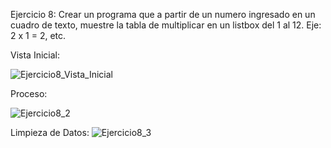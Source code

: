 Ejercicio 8: Crear un programa que a partir de un numero ingresado en un cuadro de
texto, muestre la tabla de multiplicar en un listbox del 1 al 12. Eje: 2 x 1 = 2, etc.


Vista Inicial:

![Ejercicio8_Vista_Inicial](https://github.com/Lenny-noel-de-leon-reyes/Ejercicio8_tabla_multiplicar/assets/158470011/01fa198a-4d16-4c28-b41e-b0c5d5c515e3)

Proceso:

![Ejercicio8_2](https://github.com/Lenny-noel-de-leon-reyes/Ejercicio8_tabla_multiplicar/assets/158470011/ed6b0534-b3fa-40fc-b35d-df6fe9586c1f)


Limpieza de Datos:
![Ejercicio8_3](https://github.com/Lenny-noel-de-leon-reyes/Ejercicio8_tabla_multiplicar/assets/158470011/da94fd7a-d818-41fc-b753-4b22773463ee)

